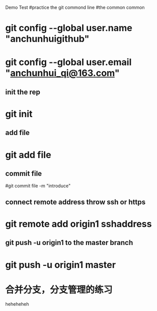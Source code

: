 Demo
Test
#practice the git commond line
#the common common
# git config --global user.name "anchunhuigithub"
# git config --global user.email "anchunhui_qi@163.com"
## init the rep
# git init
## add file
# git add file
## commit file
#git commit file -m "introduce"
## connect remote address throw ssh or https
# git remote add origin1 sshaddress
## git push -u origin1 to the master branch
# git push -u origin1 master
# 合并分支，分支管理的练习
heheheheh
